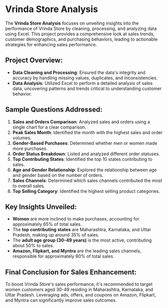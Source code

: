 # Vrinda Store Analysis 

The **Vrinda Store Analysis** focuses on unveiling insights into the performance of Vrinda Store by cleaning, processing, and analyzing data using Excel. This project provides a comprehensive look at sales trends, customer demographics, and purchasing behaviors, leading to actionable strategies for enhancing sales performance.

## Project Overview:
- **Data Cleaning and Processing**: Ensured the data's integrity and accuracy by handling missing values, duplicates, and inconsistencies.
- **Data Analysis**: Utilized Excel to perform a detailed analysis of sales data, uncovering patterns and trends critical to understanding customer behavior.

## Sample Questions Addressed:
1. **Sales and Orders Comparison**: Analyzed sales and orders using a single chart for a clear comparison.
2. **Peak Sales Month**: Identified the month with the highest sales and order volumes.
3. **Gender-Based Purchases**: Determined whether men or women made more purchases.
4. **Order Status Breakdown**: Listed and analyzed different order statuses.
5. **Top Contributing States**: Identified the top 10 states contributing to sales.
6. **Age and Gender Relationship**: Explored the relationship between age and gender based on the number of orders.
7. **Sales Channels**: Determined which sales channels contributed the most to overall sales.
8. **Top Selling Category**: Identified the highest selling product categories.

## Key Insights Unveiled:
- **Women** are more inclined to make purchases, accounting for approximately 65% of total sales.
- The **top contributing states** are Maharashtra, Karnataka, and Uttar Pradesh, making up around 35% of sales.
- The **adult age group (30-49 years)** is the most active, contributing about 50% to sales.
- **Amazon, Flipkart, and Myntra** are the leading sales channels, responsible for approximately 80% of total sales.

## Final Conclusion for Sales Enhancement:
To boost Vrinda Store's sales performance, it's recommended to target women customers aged 30-49 residing in Maharashtra, Karnataka, and Uttar Pradesh. Leveraging ads, offers, and coupons on Amazon, Flipkart, and Myntra can significantly improve sales outcomes.
